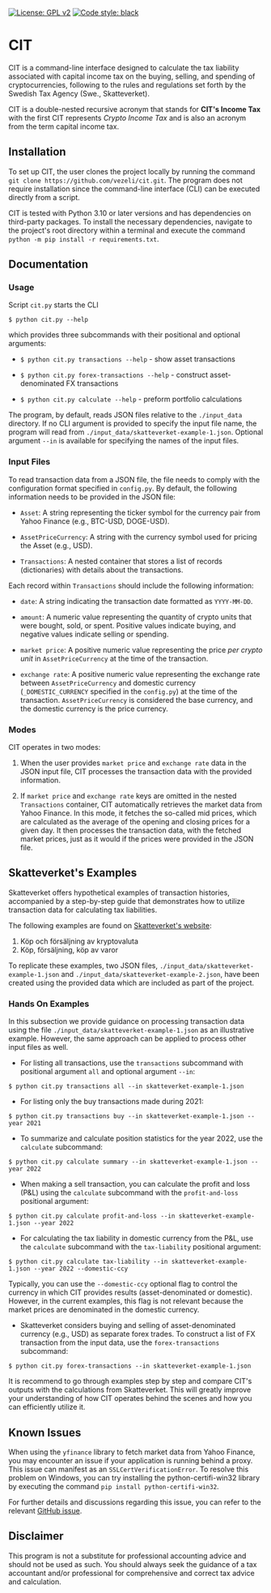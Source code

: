 [![License: GPL v2](https://img.shields.io/badge/License-GPL_v2-blue.svg)](https://www.gnu.org/licenses/old-licenses/gpl-2.0.en.html)
[![Code style: black](https://img.shields.io/badge/code%20style-black-000000.svg)](https://github.com/psf/black)

# CIT

CIT is a command-line interface designed to calculate the tax liability
associated with capital income tax on the buying, selling, and spending of
cryptocurrencies, following to the rules and regulations set forth by the
Swedish Tax Agency (Swe., Skatteverket).

CIT is a double-nested recursive acronym that stands for **CIT's Income Tax**
with the first CIT represents *Crypto Income Tax* and is also an acronym from
the term capital income tax.

## Installation

To set up CIT, the user clones the project locally by running the command `git
clone https://github.com/vezeli/cit.git`. The program does not require
installation since the command-line interface (CLI) can be executed directly
from a script.

CIT is tested with Python 3.10 or later versions and has dependencies on
third-party packages. To install the necessary dependencies, navigate to the
project's root directory within a terminal and execute the command `python -m
pip install -r requirements.txt`.

## Documentation

### Usage

Script `cit.py` starts the CLI

``$ python cit.py --help``

which provides three subcommands with their positional and optional arguments:

* ``$ python cit.py transactions --help`` - show asset transactions

* ``$ python cit.py forex-transactions --help`` - construct asset-denominated FX transactions

* ``$ python cit.py calculate --help`` - preform portfolio calculations

The program, by default, reads JSON files relative to the `./input_data`
directory. If no CLI argument is provided to specify the input file name, the
program will read from `./input_data/skatteverket-example-1.json`. Optional
argument `--in` is available for specifying the names of the input files.

### Input Files

To read transaction data from a JSON file, the file needs to comply with the
configuration format specified in `config.py`. By default, the following
information needs to be provided in the JSON file:

- `Asset`: A string representing the ticker symbol for the currency pair from
  Yahoo Finance (e.g., BTC-USD, DOGE-USD).

- `AssetPriceCurrency`: A string with the currency symbol used for pricing the
  Asset (e.g., USD).

- `Transactions`: A nested container that stores a list of records
  (dictionaries) with details about the transactions.

Each record within `Transactions` should include the following information:

- `date`: A string indicating the transaction date formatted as `YYYY-MM-DD`.

- `amount`: A numeric value representing the quantity of crypto units that were
  bought, sold, or spent. Positive values indicate buying, and negative values
  indicate selling or spending.

- `market price`: A positive numeric value representing the price *per crypto
  unit* in `AssetPriceCurrency` at the time of the transaction.

- `exchange rate`: A positive numeric value representing the exchange rate
  between `AssetPriceCurrency` and domestic currency (`_DOMESTIC_CURRENCY`
  specified in the `config.py`) at the time of the transaction.
  `AssetPriceCurrency` is considered the base currency, and the domestic
  currency is the price currency.

### Modes

CIT operates in two modes:

1. When the user provides `market price` and `exchange rate` data in the JSON
   input file, CIT processes the transaction data with the provided
   information.

2. If `market price` and `exchange rate` keys are omitted in the nested
   `Transactions` container, CIT automatically retrieves the market data from
   Yahoo Finance. In this mode, it fetches the so-called mid prices, which are
   calculated as the average of the opening and closing prices for a given day.
   It then processes the transaction data, with the fetched market prices, just
   as it would if the prices were provided in the JSON file.

## Skatteverket's Examples

Skatteverket offers hypothetical examples of transaction histories, accompanied
by a step-by-step guide that demonstrates how to utilize transaction data for
calculating tax liabilities.

The following examples are found on [Skatteverket's
website](https://skatteverket.se/privat/skatter/vardepapper/andratillgangar/kryptovalutor.4.15532c7b1442f256bae11b60.html):

1. Köp och försäljning av kryptovaluta
2. Köp, försäljning, köp av varor

To replicate these examples, two JSON files,
`./input_data/skatteverket-example-1.json` and
`./input_data/skatteverket-example-2.json`, have been created using the
provided data which are included as part of the project.

### Hands On Examples

In this subsection we provide guidance on processing transaction data using the
file `./input_data/skatteverket-example-1.json` as an illustrative example.
However, the same approach can be applied to process other input files as well.

* For listing all transactions, use the `transactions` subcommand with
  positional argument `all` and optional argument `--in`:

``$ python cit.py transactions all --in skatteverket-example-1.json``

* For listing only the buy transactions made during 2021:

``$ python cit.py transactions buy --in skatteverket-example-1.json --year 2021``

* To summarize and calculate position statistics for the year 2022, use the
  `calculate` subcommand:

``$ python cit.py calculate summary --in skatteverket-example-1.json --year 2022``

* When making a sell transaction, you can calculate the profit and loss (P&L)
  using the `calculate` subcommand with the `profit-and-loss` positional
  argument:

``$ python cit.py calculate profit-and-loss --in skatteverket-example-1.json --year 2022``

* For calculating the tax liability in domestic currency from the P&L, use the
  `calculate` subcommand with the `tax-liability` positional argument:

``$ python cit.py calculate tax-liability --in skatteverket-example-1.json --year 2022 --domestic-ccy``

Typically, you can use the `--domestic-ccy` optional flag to control the
currency in which CIT provides results (asset-denominated or domestic).
However, in the current examples, this flag is not relevant because the market
prices are denominated in the domestic currency.

* Skatteverket considers buying and selling of asset-denominated currency
  (e.g., USD) as separate forex trades. To construct a list of FX transaction
  from the input data, use the `forex-transactions` subcommand:

``$ python cit.py forex-transactions --in skatteverket-example-1.json``

It is recommend to go through examples step by step and compare CIT's outputs
with the calculations from Skatteverket. This will greatly improve your
understanding of how CIT operates behind the scenes and how you can efficiently
utilize it.

## Known Issues

When using the `yfinance` library to fetch market data from Yahoo Finance, you
may encounter an issue if your application is running behind a proxy. This
issue can manifest as an `SSLCertVerificationError`. To resolve this problem on
Windows, you can try installing the python-certifi-win32 library by executing
the command `pip install python-certifi-win32`.

For further details and discussions regarding this issue, you can refer to the
relevant [GitHub issue](https://github.com/ranaroussi/yfinance/issues/963).

## Disclaimer

This program is not a substitute for professional accounting advice and should
not be used as such. You should always seek the guidance of a tax accountant
and/or professional for comprehensive and correct tax advice and calculation.
